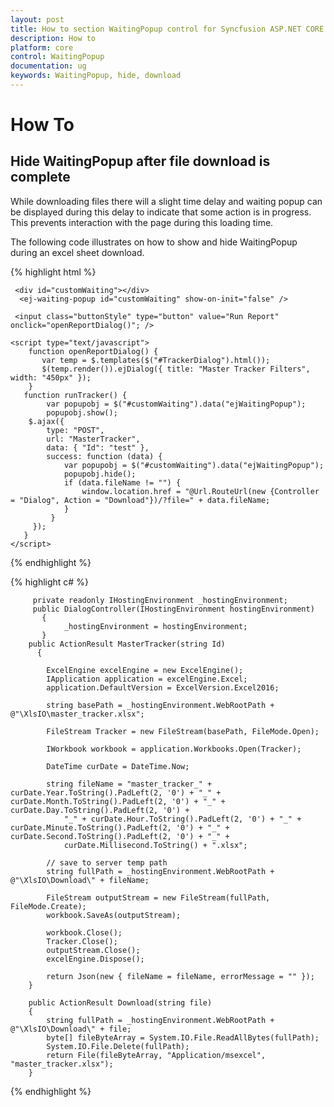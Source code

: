 ```yaml
---
layout: post
title: How to section WaitingPopup control for Syncfusion ASP.NET CORE
description: How to
platform: core
control: WaitingPopup
documentation: ug
keywords: WaitingPopup, hide, download
---
```


# How To

## Hide WaitingPopup after file download is complete

While downloading files there will a slight time delay and waiting popup can be displayed during this delay to indicate that some action is in progress. This prevents interaction with the page during this loading time. 

The following code illustrates on how to show and hide WaitingPopup during an excel sheet download. 

{% highlight html %}

     <div id="customWaiting"></div>
      <ej-waiting-popup id="customWaiting" show-on-init="false" />

     <input class="buttonStyle" type="button" value="Run Report" onclick="openReportDialog()"; />

    <script type="text/javascript">
        function openReportDialog() {        
           var temp = $.templates($("#TrackerDialog").html());
           $(temp.render()).ejDialog({ title: "Master Tracker Filters", width: "450px" });
        }
       function runTracker() {
            var popupobj = $("#customWaiting").data("ejWaitingPopup");
            popupobj.show();
        $.ajax({
            type: "POST",
            url: "MasterTracker",
            data: { "Id": "test" },
            success: function (data) {
                var popupobj = $("#customWaiting").data("ejWaitingPopup");
                popupobj.hide();
                if (data.fileName != "") {
                    window.location.href = "@Url.RouteUrl(new {Controller = "Dialog", Action = "Download"})/?file=" + data.fileName;
                }
             }
         });
       }
    </script>

{% endhighlight %}

{% highlight c# %}

         private readonly IHostingEnvironment _hostingEnvironment;
         public DialogController(IHostingEnvironment hostingEnvironment)
           {
                _hostingEnvironment = hostingEnvironment;
           }
        public ActionResult MasterTracker(string Id)
          {

            ExcelEngine excelEngine = new ExcelEngine();
            IApplication application = excelEngine.Excel;
            application.DefaultVersion = ExcelVersion.Excel2016;

            string basePath = _hostingEnvironment.WebRootPath + @"\XlsIO\master_tracker.xlsx";

            FileStream Tracker = new FileStream(basePath, FileMode.Open);

            IWorkbook workbook = application.Workbooks.Open(Tracker);                        

            DateTime curDate = DateTime.Now;

            string fileName = "master_tracker_" + curDate.Year.ToString().PadLeft(2, '0') + "_" + curDate.Month.ToString().PadLeft(2, '0') + "_" + curDate.Day.ToString().PadLeft(2, '0') + 
                "_" + curDate.Hour.ToString().PadLeft(2, '0') + "_" + curDate.Minute.ToString().PadLeft(2, '0') + "_" + curDate.Second.ToString().PadLeft(2, '0') + "_" + 
                curDate.Millisecond.ToString() + ".xlsx";

            // save to server temp path
            string fullPath = _hostingEnvironment.WebRootPath + @"\XlsIO\Download\" + fileName;

            FileStream outputStream = new FileStream(fullPath, FileMode.Create);
            workbook.SaveAs(outputStream);

            workbook.Close();
            Tracker.Close();
            outputStream.Close();
            excelEngine.Dispose();

            return Json(new { fileName = fileName, errorMessage = "" });            
        }

        public ActionResult Download(string file)
        {
            string fullPath = _hostingEnvironment.WebRootPath + @"\XlsIO\Download\" + file;
            byte[] fileByteArray = System.IO.File.ReadAllBytes(fullPath);
            System.IO.File.Delete(fullPath);
            return File(fileByteArray, "Application/msexcel", "master_tracker.xlsx");
        }

{% endhighlight %}